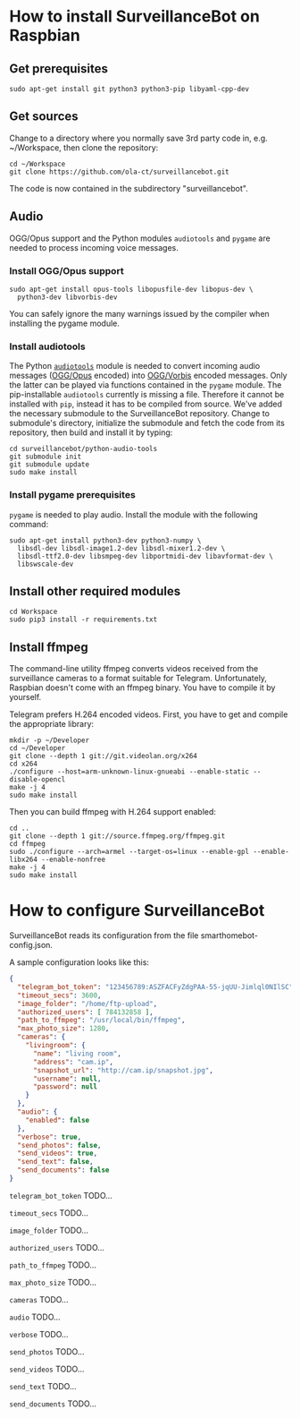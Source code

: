 # How to install SurveillanceBot on Raspbian

## Get prerequisites

```
sudo apt-get install git python3 python3-pip libyaml-cpp-dev
```

## Get sources

Change to a directory where you normally save 3rd party code in, e.g. ~/Workspace, then clone the repository:

```
cd ~/Workspace
git clone https://github.com/ola-ct/surveillancebot.git
```

The code is now contained in the subdirectory "surveillancebot".

## Audio

OGG/Opus support and the Python modules `audiotools` and `pygame` are needed to process incoming voice messages.

### Install OGG/Opus support

```shell
sudo apt-get install opus-tools libopusfile-dev libopus-dev \
  python3-dev libvorbis-dev
```

You can safely ignore the many warnings issued by the compiler when installing the pygame module.

### Install audiotools

The Python [`audiotools`](http://audiotools.sourceforge.net/) module is needed to convert incoming audio messages ([OGG/Opus](https://en.wikipedia.org/wiki/Opus_(audio_format)) encoded) into [OGG/Vorbis](https://en.wikipedia.org/wiki/Vorbis) encoded messages. Only the latter can be played via functions contained in the `pygame` module. The pip-installable `audiotools` currently is missing a file. Therefore it cannot be installed with `pip`, instead it has to be compiled from source. We've added the necessary submodule to the SurveillanceBot repository. Change to submodule's directory, initialize the submodule and fetch the code from its repository, then build and install it by typing: 

```shell
cd surveillancebot/python-audio-tools
git submodule init
git submodule update
sudo make install
```

### Install pygame prerequisites

`pygame` is needed to play audio. Install the module with the following command:

```shell
sudo apt-get install python3-dev python3-numpy \
  libsdl-dev libsdl-image1.2-dev libsdl-mixer1.2-dev \
  libsdl-ttf2.0-dev libsmpeg-dev libportmidi-dev libavformat-dev \
  libswscale-dev 
```

## Install other required modules

```shell
cd Workspace
sudo pip3 install -r requirements.txt
```


## Install ffmpeg

The command-line utility ffmpeg converts videos received from the surveillance cameras to a format suitable for Telegram. Unfortunately, Raspbian doesn't come with an ffmpeg binary. You have to compile it by yourself. 

Telegram prefers H.264 encoded videos. First, you have to get and compile the appropriate library:

```shell
mkdir -p ~/Developer
cd ~/Developer
git clone --depth 1 git://git.videolan.org/x264
cd x264
./configure --host=arm-unknown-linux-gnueabi --enable-static --disable-opencl
make -j 4
sudo make install
```

Then you can build ffmpeg with H.264 support enabled:

```shell
cd ..
git clone --depth 1 git://source.ffmpeg.org/ffmpeg.git
cd ffmpeg
sudo ./configure --arch=armel --target-os=linux --enable-gpl --enable-libx264 --enable-nonfree
make -j 4
sudo make install
```

# How to configure SurveillanceBot

SurveillanceBot reads its configuration from the file smarthomebot-config.json.

A sample configuration looks like this:

```JSON
{
  "telegram_bot_token": "123456789:ASZFACFyZdgPAA-55-jqUU-Jimlql0NIlSC",
  "timeout_secs": 3600,
  "image_folder": "/home/ftp-upload",
  "authorized_users": [ 784132858 ],
  "path_to_ffmpeg": "/usr/local/bin/ffmpeg",
  "max_photo_size": 1280,
  "cameras": {
    "livingroom": {
      "name": "living room",
      "address": "cam.ip",
      "snapshot_url": "http://cam.ip/snapshot.jpg",
      "username": null,
      "password": null
    }
  },
  "audio": {
    "enabled": false
  },
  "verbose": true,
  "send_photos": false,
  "send_videos": true,
  "send_text": false,
  "send_documents": false
}
```

`telegram_bot_token` TODO…

`timeout_secs` TODO…

`image_folder` TODO…

`authorized_users` TODO…

`path_to_ffmpeg` TODO…

`max_photo_size` TODO…

`cameras` TODO…

`audio` TODO…

`verbose` TODO…

`send_photos` TODO…

`send_videos` TODO…

`send_text` TODO…

`send_documents` TODO…
